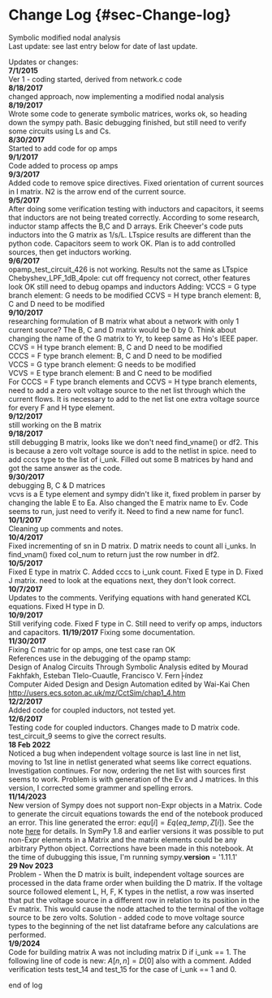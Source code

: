 # Change Log {#sec-Change-log}

Symbolic modified nodal analysis  
Last update: see last entry below for date of last update.

Updates or changes:  
**7/1/2015**  
Ver 1 - coding started, derived from network.c code  
**8/18/2017**  
changed approach, now implementing a modified nodal analysis  
**8/19/2017**  
Wrote some code to generate symbolic matrices, works ok, so heading down the sympy path. Basic debugging finished, but still need to verify some circuits using Ls and Cs.  
**8/30/2017**  
Started to add code for op amps  
**9/1/2017**  
Code added to process op amps  
**9/3/2017**  
Added code to remove spice directives. Fixed orientation of current sources in I matrix. N2 is the arrow end of the current source.  
**9/5/2017**  
After doing some verification testing with inductors and capacitors, it seems that inductors are not being treated correctly.  According to some research, inductor stamp affects the B,C and D arrays.  Erik Cheever's code puts inductors into the G matrix as 1/s/L.  LTspice  results are different than the python code.  Capacitors seem to work OK. Plan is to add controlled sources, then get inductors working.  
**9/6/2017**  
opamp_test_circuit_426 is not working.  Results not the same as LTspice Chebyshev_LPF_1dB_4pole: cut off frequency not correct, other features look OK still need to debug opamps and inductors Adding: VCCS = G type branch element: G needs to be modified CCVS = H type branch element: B, C and D need to be modified  
**9/10/2017**  
researching formulation of B matrix what about a network with only 1 current source?  The B, C and D matrix would be 0 by 0. Think about changing the name of the G matrix to Yr, to keep same as Ho's IEEE paper.  
CCVS = H type branch element: B, C and D need to be modified  
CCCS = F type branch element: B, C and D need to be modified  
VCCS = G type branch element: G needs to be modified  
VCVS = E type branch element: B and C need to be modified  
For CCCS = F type branch elements and CCVS = H type branch elements, need to add a zero volt voltage source to the net list through which the current flows.  It is necessary to add to the net list one extra voltage source for every F and H type element.  
**9/12/2017**  
still working on the B matrix  
**9/18/2017**  
still debugging B matrix, looks like we don't need find_vname() or df2.  This is because a zero volt voltage source is add to the netlist in spice. need to add cccs type to the list of i_unk. Filled out some B matrices by hand and got the same answer as the code.  
**9/30/2017**  
debugging B, C & D matrices  
vcvs is a E type element and sympy didn't like it, fixed problem in parser by changing the lable E to Ea.  Also changed the E matrix name to Ev.  Code seems to run, just need to verify it.  Need to find a new name for func1.  
**10/1/2017**  
Cleaning up comments and notes.  
**10/4/2017**  
Fixed incrementing of sn in D matrix.  D matrix needs to count all i_unks.  In find_vnam() fixed col_num to return just the row number in df2.  
**10/5/2017**  
Fixed E type in matrix C.  Added cccs to i_unk count.  Fixed E type in D.  Fixed J matrix. need to look at the equations next, they don't look correct.  
**10/7/2017**  
Updates to the comments. Verifying equations with hand generated KCL equations.  Fixed H type in D.  
**10/9/2017**  
Still verifying code.  Fixed F type in C.  Still need to verify op amps, inductors and capacitors.
**11/19/2017**
Fixing some documentation.  
**11/30/2017**  
Fixing C matric for op amps, one test case ran OK  
References use in the debugging of the opamp stamp:  
Design of Analog Circuits Through Symbolic Analysis edited by Mourad Fakhfakh, Esteban Tlelo-Cuautle, Francisco V. Fern├índez  
Computer Aided Design and Design Automation edited by Wai-Kai Chen  
http://users.ecs.soton.ac.uk/mz/CctSim/chap1_4.htm  
**12/2/2017**  
Added code for coupled inductors, not tested yet.  
**12/6/2017**  
Testing code for coupled inductors. Changes made to D matrix code. test_circuit_9 seems to give the correct results.  
**18 Feb 2022**  
Noticed a bug when independent voltage source is last line in net list, moving to 1st line in netlist generated what seems like correct equations.  Investigation continues.  For now, ordering the net list with sources first seems to work. Problem is with generation of the Ev and J matrices. In this version, I corrected some grammer and spelling errors.  
**11/14/2023**  
New version of Sympy does not support non-Expr objects in a Matrix. Code to generate the circuit equations towards the end of the notebook produced an error. This line generated the error:  $equ[i] = Eq(eq\_temp,Z[i])$. See the note [here](https://docs.sympy.org/latest/explanation/active-deprecations.html#deprecated-non-expr-in-matrix) for details. In SymPy 1.8 and earlier versions it was possible to put non-Expr elements in a Matrix and the matrix elements could be any arbitrary Python object. Corrections have been made in this notebook. At the time of dubugging this issue, I'm running sympy.__version__  = '1.11.1'  
**29 Nov 2023**  
Problem - When the D matrix is built, independent voltage sources are processed in the data frame order when building the D matrix. If the voltage source followed element L, H, F, K types in the netlist, a row was inserted that put the voltage source in a different row in relation to its position in the Ev matrix. This would cause the node attached to the terminal of the voltage source to be zero volts.
Solution - added code to move voltage source types to the beginning of the net list dataframe before any calculations are performed.  
**1/9/2024**  
Code for building matrix A was not including matrix D if i_unk == 1. The following line of code is new: $A[n,n] = D[0]$ also with a comment. Added verification tests test_14 and test_15 for the case of i_unk == 1 and 0.  

end of log  
